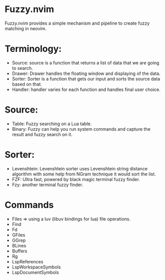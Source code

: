 # Fuzzy.nvim
Fuzzy.nvim provides a simple mechanism and pipeline to create fuzzy matching in neovim.

# Terminology:
- Source: source is a function that returns a list of data that we are going to search.
- Drawer: Drawer handles the floating window and displaying of the data.
- Sorter: Sorter is a function that gets our input and sorts the source data based on that.
- Handler: handler varies for each function and handles final user choice.

# Source:
- Table: Fuzzy searching on a Lua table.
- Binary: Fuzzy can help you run system commands and capture the result and fuzzy search on it.

# Sorter:
- Levenshtein: Levenshtein sorter uses Levenshtein string distance algorithm with some help from NGram technique it would sort the list.
- FZF: Ultra fast, powered by black magic terminal fuzzy finder.
- Fzy: another terminal fuzzy finder.

# Commands
- Files => using a luv (libuv bindings for lua) file operations.
- Find
- Fd
- GFiles
- GGrep
- BLines
- Buffers
- Rg
- LspReferences
- LspWorkspaceSymbols
- LspDocumentSymbols
